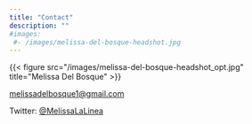 ```yaml
---
title: "Contact"
description: ""
#images:
 #- /images/melissa-del-bosque-headshot.jpg
---
```

{{< figure src="/images/melissa-del-bosque-headshot_opt.jpg" title="Melissa Del Bosque" >}}

[melissadelbosque1@gmail.com](mailto:Melissadelbosque1@gmail.com)

Twitter: [@MelissaLaLinea](https://twitter.com/melissalalinea/)

